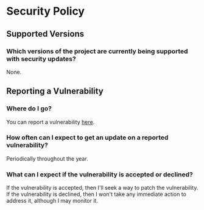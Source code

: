# Security Policy

## Supported Versions

### Which versions of the project are currently being supported with security updates?
None.

## Reporting a Vulnerability

### Where do I go?
You can report a vulnerability [here](https://github.com/nathandeflavis/github-final-project/security/advisories/new).

### How often can I expect to get an update on a reported vulnerability?
Periodically throughout the year.

### What can I expect if the vulnerability is accepted or declined?
If the vulnerability is accepted, then I'll seek a way to patch the vulnerability.
If the vulnerability is declined, then I won't take any immediate action to address it, although I may monitor it.
